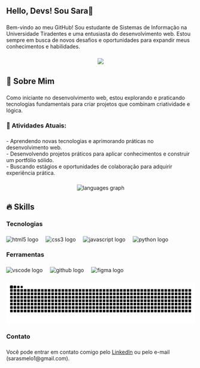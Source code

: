 <h2 align="left">Hello, Devs! Sou Sara👋</h2>

###

<p align="left">Bem-vindo ao meu GitHub! Sou estudante de Sistemas de Informação na Universidade Tiradentes e uma entusiasta do desenvolvimento web. Estou sempre em busca de novos desafios e oportunidades para expandir meus conhecimentos e habilidades.</p>

###

<div align="center">
  <img height="206" src="https://i.giphy.com/media/v1.Y2lkPTc5MGI3NjExb2pvdWY3eTJndmk2N2J1Z3A4NmpuNnc2eHdjY2M5eG02dmVyeDNsdSZlcD12MV9pbnRlcm5hbF9naWZfYnlfaWQmY3Q9Zw/eZPDf6AL3RpBa6Lhyq/giphy.gif"  />
</div>

###

<h2 align="left">🥰 Sobre Mim</h2>

###

<p align="left">Como iniciante no desenvolvimento web, estou explorando e praticando tecnologias fundamentais para criar projetos que combinam criatividade e lógica.</p>

###

<h3 align="left">🌟 Atividades Atuais:</h3>

###

<p align="left">- Aprendendo novas tecnologias e aprimorando práticas no desenvolvimento web.<br>- Desenvolvendo projetos práticos para aplicar conhecimentos e construir um portfólio sólido.<br>- Buscando estágios e oportunidades de colaboração para adquirir experiência prática.</p>

###

<div align="center">
  <img src="https://github-readme-stats.vercel.app/api/top-langs?username=SaraMelo0&locale=en&hide_title=false&layout=compact&card_width=320&langs_count=5&theme=dracula&hide_border=false&order=2" height="150" alt="languages graph"  />
</div>

###

<h2 align="left">🔥 Skills</h2>

###

<h3 align="left">Tecnologias</h3>

###

<div align="left">
  <img src="https://cdn.jsdelivr.net/gh/devicons/devicon/icons/html5/html5-original.svg" height="40" alt="html5 logo"  />
  <img width="12" />
  <img src="https://cdn.jsdelivr.net/gh/devicons/devicon/icons/css3/css3-original.svg" height="40" alt="css3 logo"  />
  <img width="12" />
  <img src="https://cdn.jsdelivr.net/gh/devicons/devicon/icons/javascript/javascript-original.svg" height="40" alt="javascript logo"  />
  <img width="12" />
  <img src="https://cdn.jsdelivr.net/gh/devicons/devicon/icons/python/python-original.svg" height="40" alt="python logo"  />
</div>

###

<h3 align="left">Ferramentas</h3>

###

<div align="left">
  <img src="https://cdn.jsdelivr.net/gh/devicons/devicon/icons/vscode/vscode-original.svg" height="40" alt="vscode logo"  />
  <img width="12" />
  <img src="https://cdn.jsdelivr.net/gh/devicons/devicon/icons/github/github-original.svg" height="40" alt="github logo"  />
  <img width="12" />
  <img src="https://cdn.jsdelivr.net/gh/devicons/devicon/icons/figma/figma-original.svg" height="40" alt="figma logo"  />
</div>

###

<img src="https://raw.githubusercontent.com/SaraMelo0/SaraMelo0/output/snake.svg" alt="Snake animation" />

###

<h3 align="left">Contato</h3>

###

<p align="left">Você pode entrar em contato comigo pelo <a href='https://www.linkedin.com/in/smelo0/'>LinkedIn</a> ou pelo e-mail (sarasmelo1@gmail.com).</p>

###
